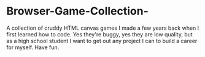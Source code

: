 # Browser-Game-Collection-
A collection of cruddy HTML canvas games I made a few years back when I first learned how to code. Yes they're buggy, yes they are low quality, but as a high school student I want to get out any project I can to build a career for myself. Have fun.
